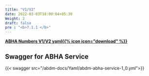 ```yaml
---
title: "V1/V2"
date: 2022-03-03T18:00:04+05:30
Weight: 2
draft: false
pre : "<b>7.1.1 </b>"
---
```



**[ABHA Numbers V1/V2 yaml{{% icon icon="download" %}}](../abdm-abha-service-1_0.yml "download")**

## Swagger for ABHA Service

{{< swagger src="/abdm-docs/Yaml/abdm-abha-service-1_0.yml">}}